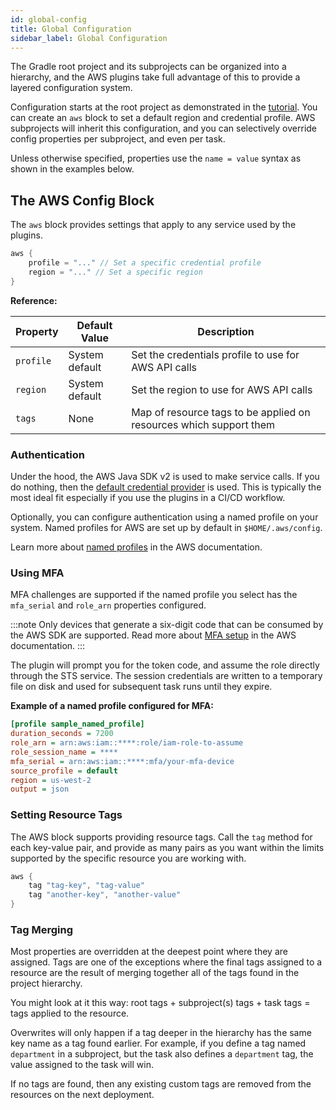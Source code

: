 ```yaml
---
id: global-config
title: Global Configuration
sidebar_label: Global Configuration
---
```


The Gradle root project and its subprojects can be organized into a hierarchy, and the AWS plugins take full advantage of this to provide a layered configuration system.

Configuration starts at the root project as demonstrated in the [tutorial](cf-tutorial). You can create an `aws` block to set a default region and credential profile. AWS subprojects will inherit this configuration, and you can selectively override config properties per subproject, and even per task.

Unless otherwise specified, properties use the `name = value` syntax as shown in the examples below.

## The AWS Config Block

The `aws` block provides settings that apply to any service used by the plugins.

```groovy
aws {
    profile = "..." // Set a specific credential profile
    region = "..." // Set a specific region
}
```

**Reference:**

| Property | Default Value | Description
| ---- | ---- | ----
| `profile` | System default | Set the credentials profile to use for AWS API calls
| `region` | System default | Set the region to use for AWS API calls
| `tags` | None | Map of resource tags to be applied on resources which support them

### Authentication

Under the hood, the AWS Java SDK v2 is used to make service calls. If you do nothing, then the [default credential provider](https://sdk.amazonaws.com/java/api/latest/software/amazon/awssdk/auth/credentials/DefaultCredentialsProvider.html) is used. This is typically the most ideal fit especially if you use the plugins in a CI/CD workflow.

Optionally, you can configure authentication using a named profile on your system. Named profiles for AWS are set up by default in `$HOME/.aws/config`.

Learn more about [named profiles](https://docs.aws.amazon.com/cli/latest/userguide/cli-configure-profiles.html) in the AWS documentation.

### Using MFA

MFA challenges are supported if the named profile you select has the `mfa_serial` and `role_arn` properties configured.

:::note
Only devices that generate a six-digit code that can be consumed by the AWS SDK are supported. Read more about [MFA setup](https://docs.aws.amazon.com/IAM/latest/UserGuide/id_credentials_mfa.html) in the AWS documentation.
:::

The plugin will prompt you for the token code, and assume the role directly through the STS service. The session credentials are written to a temporary file on disk and used for subsequent task runs until they expire.

**Example of a named profile configured for MFA:**

```ini
[profile sample_named_profile]
duration_seconds = 7200
role_arn = arn:aws:iam::****:role/iam-role-to-assume
role_session_name = ****
mfa_serial = arn:aws:iam::****:mfa/your-mfa-device
source_profile = default
region = us-west-2
output = json
```

### Setting Resource Tags

The AWS block supports providing resource tags. Call the `tag` method for each key-value pair, and provide as many pairs as you want within the limits supported by the specific resource you are working with.

```groovy
aws {
    tag "tag-key", "tag-value"
    tag "another-key", "another-value"
}
```

### Tag Merging

Most properties are overridden at the deepest point where they are assigned. Tags are one of the exceptions where the final tags assigned to a resource are the result of merging together all of the tags found in the project hierarchy.

You might look at it this way: root tags + subproject(s) tags + task tags = tags applied to the resource.

Overwrites will only happen if a tag deeper in the hierarchy has the same key name as a tag found earlier. For example, if you define a tag named `department` in a subproject, but the task also defines a `department` tag, the value assigned to the task will win.

If no tags are found, then any existing custom tags are removed from the resources on the next deployment.